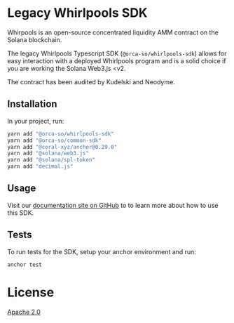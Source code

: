 # Legacy Whirlpools SDK

Whirpools is an open-source concentrated liquidity AMM contract on the Solana blockchain.

The legacy Whirlpools Typescript SDK (`@orca-so/whirlpools-sdk`) allows for easy interaction with a deployed Whirlpools program and is a solid choice if you are working the Solana Web3.js \<v2.

The contract has been audited by Kudelski and Neodyme.

## Installation

In your project, run:

```bash
yarn add "@orca-so/whirlpools-sdk"
yarn add "@orca-so/common-sdk"
yarn add "@coral-xyz/anchor@0.29.0"
yarn add "@solana/web3.js"
yarn add "@solana/spl-token"
yarn add "decimal.js"
```

## Usage

Visit our [documentation site on GitHub](https://orca-so.github.io/whirlpools/) to to learn more about how to use this SDK.

## Tests

To run tests for the SDK, setup your anchor environment and run:

```
anchor test
```

# License

[Apache 2.0](https://choosealicense.com/licenses/apache-2.0/)
